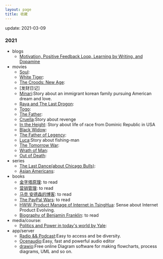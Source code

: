 ```yaml
---
layout: page
title: 收藏
---
```


update: 2021-03-09


### 2021

+ blogs
  - [Motivation, Positive Feedback Loop, Learning by Writing, and Dopamine](https://chuanwang.substack.com/p/motivation-positive-feedback-loop)
+ movies
  - [Soul]():
  - [White Tiger]():
  - [The Croods: New Age]():
  - [发财日记]
  - [Minari]():Story about an immigrant korean family pursuing American dream and love.
  - [Raya and The Last Drogon]():
  - [Togo]():
  - [The Father]():
  - [Cruella]():Story about revenge
  - [In the Height](): Story about life of race from Dominic Republic in USA  
  - [Black Widow]():   
  - [The Father of Legency]():
  - [Luca]():Story about fishing-man
  - [The Tomorrow War]():
  - [Wrath of Man]():
  - [Out of Death]():
+ series
  - [The Last Dance(about Chicago Bulls)]():
  - [Asian Americans]():
+ books
  - [金字塔原理](): to read 
  - [营销管理](): to read 
  - [马克 安德森的博客](pmarchive.com): to read 
  - [The PayPal Wars](): to read 
  - [HWW: Product Manage of Internet in TsingHua](): Sense about Internet Product Evolving.  
  - [Biography of Benjamin Franklin](): to read 
+ media/course:
  - [Politics and Power in today's world by Yale]():
+ app/server
  - [Radio && Podcast](https://tunein.com/):Easy to access and be diversity.
  - [Ocenaudio](https://www.ocenaudio.com/):Easy, fast and powerful audio editor
  - [drawio](https://app.diagrams.net/):Free online Diagram software for making flowcharts, 
  process diagrams, UML and so on.
<br />
<br />
